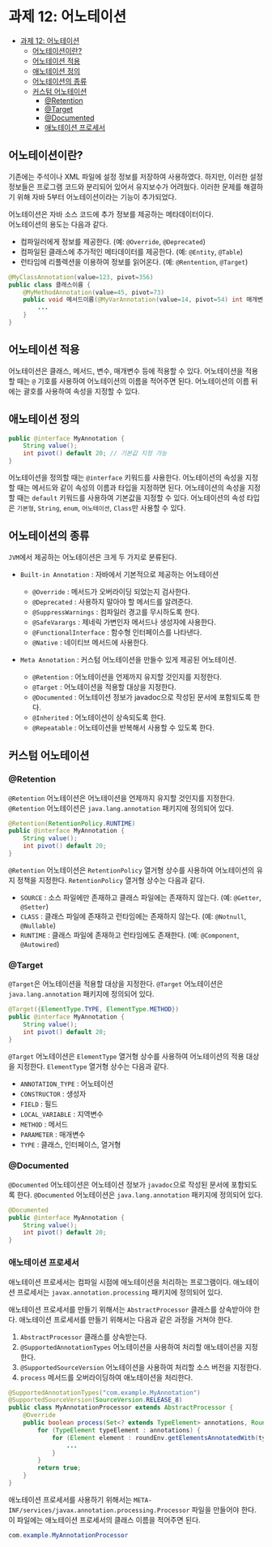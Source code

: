 # 과제 12: 어노테이션

- [과제 12: 어노테이션](#과제-12-어노테이션)
  - [어노테이션이란?](#어노테이션이란)
  - [어노테이션 적용](#어노테이션-적용)
  - [애노테이션 정의](#애노테이션-정의)
  - [어노테이션의 종류](#어노테이션의-종류)
  - [커스텀 어노테이션](#커스텀-어노테이션)
    - [@Retention](#retention)
    - [@Target](#target)
    - [@Documented](#documented)
    - [애노테이션 프로세서](#애노테이션-프로세서)

## 어노테이션이란?

기존에는 주석이나 XML 파일에 설정 정보를 저장하여 사용하였다.
하지만, 이러한 설정 정보들은 프로그램 코드와 분리되어 있어서 유지보수가 어려웠다.
이러한 문제를 해결하기 위해 자바 5부터 어노테이션이라는 기능이 추가되었다.

어노테이션은 자바 소스 코드에 추가 정보를 제공하는 메타데이터이다.  
어노테이션의 용도는 다음과 같다.

* 컴파일러에게 정보를 제공한다. (예: `@Override`, `@Deprecated`)
* 컴파일된 클래스에 추가적인 메타데이터를 제공한다. (예: `@Entity`, `@Table`)
* 런타임에 리플렉션을 이용하여 정보를 읽어온다. (예: `@Rentention`, `@Target`)

```java
@MyClassAnnotation(value=123, pivot=356)
public class 클래스이름 {
	@MyMethodAnnotation(value=45, pivot=73)
	public void 메서드이름(@MyVarAnnotation(value=14, pivot=54) int 매개변수) {
		...
	}
}
```

## 어노테이션 적용

어노테이션은 클래스, 메서드, 변수, 매개변수 등에 적용할 수 있다.
어노테이션을 적용할 때는 `@` 기호를 사용하여 어노테이션의 이름을 적어주면 된다.
어노테이션의 이름 뒤에는 괄호를 사용하여 속성을 지정할 수 있다.

## 애노테이션 정의

```java
public @interface MyAnnotation {
	String value();
	int pivot() default 20;	// 기본값 지정 가능
}
```

어노테이션을 정의할 때는 `@interface` 키워드를 사용한다.
어노테이션의 속성을 지정할 때는 메서드와 같이 속성의 이름과 타입을 지정하면 된다.
어노테이션의 속성을 지정할 때는 `default` 키워드를 사용하여 기본값을 지정할 수 있다.
어노테이션의 속성 타입은 `기본형`, `String`, `enum`, `어노테이션`, `Class`만 사용할 수 있다.

## 어노테이션의 종류

`JVM`에서 제공하는 어노테이션은 크게 두 가지로 분류된다.

* `Built-in Annotation` : 자바에서 기본적으로 제공하는 어노테이션
    * `@Override` : 메서드가 오버라이딩 되었는지 검사한다.
    * `@Deprecated` : 사용하지 말아야 할 메서드를 알려준다.
    * `@SuppressWarnings` : 컴파일러 경고를 무시하도록 한다.
    * `@SafeVarargs` : 제네릭 가변인자 메서드나 생성자에 사용한다.
    * `@FunctionalInterface` : 함수형 인터페이스를 나타낸다.
    * `@Native` : 네이티브 메서드에 사용한다.

* `Meta Annotation` : 커스텀 어노테이션을 만들수 있게 제공된 어노테이션.
    * `@Retention` : 어노테이션을 언제까지 유지할 것인지를 지정한다.
    * `@Target` : 어노테이션을 적용할 대상을 지정한다.
    * `@Documented` : 어노테이션 정보가 javadoc으로 작성된 문서에 포함되도록 한다.
    * `@Inherited` : 어노테이션이 상속되도록 한다.
    * `@Repeatable` : 어노테이션을 반복해서 사용할 수 있도록 한다.

## 커스텀 어노테이션

### @Retention

`@Retention` 어노테이션은 어노테이션을 언제까지 유지할 것인지를 지정한다.
`@Retention` 어노테이션은 `java.lang.annotation` 패키지에 정의되어 있다.

```java
@Retention(RetentionPolicy.RUNTIME)
public @interface MyAnnotation {
    String value();
    int pivot() default 20;
}
```

`@Retention` 어노테이션은 `RetentionPolicy` 열거형 상수를 사용하여 어노테이션의 유지 정책을 지정한다.
`RetentionPolicy` 열거형 상수는 다음과 같다.

* `SOURCE` : 소스 파일에만 존재하고 클래스 파일에는 존재하지 않는다. (예: `@Getter`, `@Setter`)
* `CLASS` : 클래스 파일에 존재하고 런타임에는 존재하지 않는다. (예: `@Notnull`, `@Nullable`)
* `RUNTIME` : 클래스 파일에 존재하고 런타임에도 존재한다. (예: `@Component`, `@Autowired`)

### @Target

`@Target`은 어노테이션을 적용할 대상을 지정한다.
`@Target` 어노테이션은 `java.lang.annotation` 패키지에 정의되어 있다.

```java
@Target({ElementType.TYPE, ElementType.METHOD})
public @interface MyAnnotation {
    String value();
    int pivot() default 20;
}
```

`@Target` 어노테이션은 `ElementType` 열거형 상수를 사용하여 어노테이션의 적용 대상을 지정한다.
`ElementType` 열거형 상수는 다음과 같다.

* `ANNOTATION_TYPE` : 어노테이션
* `CONSTRUCTOR` : 생성자
* `FIELD` : 필드
* `LOCAL_VARIABLE` : 지역변수
* `METHOD` : 메서드
* `PARAMETER` : 매개변수
* `TYPE` : 클래스, 인터페이스, 열거형

### @Documented

`@Documented` 어노테이션은 어노테이션 정보가 `javadoc`으로 작성된 문서에 포함되도록 한다.
`@Documented` 어노테이션은 `java.lang.annotation` 패키지에 정의되어 있다.

```java
@Documented
public @interface MyAnnotation {
    String value();
    int pivot() default 20;
}
```

### 애노테이션 프로세서

애노테이션 프로세서는 컴파일 시점에 애노테이션을 처리하는 프로그램이다.
애노테이션 프로세서는 `javax.annotation.processing` 패키지에 정의되어 있다.

애노테이션 프로세서를 만들기 위해서는 `AbstractProcessor` 클래스를 상속받아야 한다.
애노테이션 프로세서를 만들기 위해서는 다음과 같은 과정을 거쳐야 한다.

1. `AbstractProcessor` 클래스를 상속받는다.
2. `@SupportedAnnotationTypes` 어노테이션을 사용하여 처리할 애노테이션을 지정한다.
3. `@SupportedSourceVersion` 어노테이션을 사용하여 처리할 소스 버전을 지정한다.
4. `process` 메서드를 오버라이딩하여 애노테이션을 처리한다.

```java
@SupportedAnnotationTypes("com.example.MyAnnotation")
@SupportedSourceVersion(SourceVersion.RELEASE_8)
public class MyAnnotationProcessor extends AbstractProcessor {
    @Override
    public boolean process(Set<? extends TypeElement> annotations, RoundEnvironment roundEnv) {
        for (TypeElement typeElement : annotations) {
            for (Element element : roundEnv.getElementsAnnotatedWith(typeElement)) {
                ...
            }
        }
        return true;
    }
}
```

애노테이션 프로세서를 사용하기 위해서는 `META-INF/services/javax.annotation.processing.Processor` 파일을 만들어야 한다.
이 파일에는 애노테이션 프로세서의 클래스 이름을 적어주면 된다.

```java
com.example.MyAnnotationProcessor
```